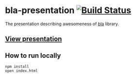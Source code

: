 # bla-presentation [![Build Status](https://travis-ci.org/baby-loris/bla-presentation.svg?branch=master)](https://travis-ci.org/baby-loris/bla-presentation)
The presentation describing awesomeness of [bla](https://github.com/baby-loris/bla) library.

## [View presentation](http://baby-loris.github.io/bla-presentation/)

## How to run locally
```
npm install
open index.html
```
